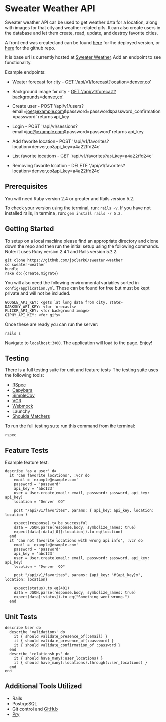 # Sweater Weather API

Sweater weather API can be used to get weather data for a location, along with images for that city and weather related gifs. It can also create users in the database and let them create, read, update, and destroy favorite cities.

A front end was created and can be found [here](https://sweater-weather-1810.surge.sh) for the deployed version, or [here](https://github.com/jpclark6/sweater-weather-fe) for the github repo.

It is base url is currently hosted at [Sweater Weather](https://sweater-weather-1810.herokuapp.com). Add an endpoint to see functionality.

Example endpoints:
* Weater forecast for city - [GET '/api/v1/forecast?location=denver,co'](https://sweater-weather-1810.herokuapp.com/api/v1/forecast?location=denver,co)

* Background image for city - [GET '/api/v1/forecast?backgrounds=denver,co'](https://sweater-weather-1810.herokuapp.com/api/v1/forecast?backgrounds=denver,co)

* Create user - POST '/api/v1/users?email=joe@example.com&password=password&password_confirmation=password' returns api_key

* Login - POST '/api/v1/sessions?email=joe@example.com&password=password' returns api_key

* Add favorite location - POST '/api/v1/favorites?location=denver,co&api_key=a4a22ffd24c'

* List favorite locations - GET '/api/v1/favorites?api_key=a4a22ffd24c'

* Removing favorite location - DELETE '/api/v1/favorites?location=denver,co&api_key=a4a22ffd24c'

## Prerequisites

You will need Ruby version 2.4 or greater and Rails version 5.2.

To check your version using the terminal, run: `rails -v`.
If you have not installed rails, in terminal, run: `gem install rails -v 5.2`.

## Getting Started

To setup on a local machine please find an appropriate directory and clone down the repo and then run the initial setup using the following commands. Note: it uses Ruby version 2.4.1 and Rails version 5.2.2.


```
git clone https://github.com/jpclark6/sweater-weather
cd sweater-weather
bundle
rake db:{create,migrate}
```

You will also need the following environmental variables sorted in `config/application.yml`. These can be found for free but must be kept private and will not be included.

```
GOOGLE_API_KEY: <gets lat long data from city, state>
DARKSKY_API_KEY: <for forecasts>
FLICKR_API_KEY: <for background image>
GIPHY_API_KEY: <for gifs>
```
Once these are ready you can run the server:
```
rails s
```
Navigate to `localhost:3000`. The application will load to the page. Enjoy!

## Testing

There is a full testing suite for unit and feature tests. The testing suite uses the following tools: 

* [RSpec](https://github.com/rspec/rspec-rails)
* [Capybara](https://github.com/teamcapybara/capybara)
* [SimpleCov](https://github.com/colszowka/simplecov)
* [VCR](https://github.com/vcr/vcr)
* [Webmock](https://github.com/bblimke/webmock)
* [Launchy](https://github.com/copiousfreetime/launchy)
* [Shoulda Matchers](https://github.com/thoughtbot/shoulda-matchers)

To run the full testing suite run this command from the terminal:
```
rspec
```

## Feature Tests

Example feature test:

```
describe 'as a user' do
  it 'can favorite locations', :vcr do
    email = 'example@example.com'
    password = 'password'
    api_key = 'abc123'
    user = User.create(email: email, password: password, api_key: api_key)
    location = "Denver, CO"

    post "/api/v1/favorites", params: { api_key: api_key, location: location }

    expect(response).to be_successful
    data = JSON.parse(response.body, symbolize_names: true)
    expect(data[:data][0][:location]).to eq(location)
  end
  it 'can not favorite locations with wrong api info', :vcr do
    email = 'example@example.com'
    password = 'password'
    api_key = 'abc123'
    user = User.create(email: email, password: password, api_key: api_key)
    location = "Denver, CO"

    post "/api/v1/favorites", params: {api_key: "#{api_key}x", location: location}

    expect(status).to eq(401)
    data = JSON.parse(response.body, symbolize_names: true)
    expect(data[:status]).to eq("Something went wrong.")
  end
```

## Unit Tests

```
describe User do
  describe 'validations' do
    it { should validate_presence_of(:email) }
    it { should validate_presence_of(:password) }
    it { should validate_confirmation_of :password }
  end
  describe 'relationships' do
    it { should have_many(:user_locations) }
    it { should have_many(:locations).through(:user_locations) }
  end
end
```

## Additional Tools Utilized

* Rails
* PostrgeSQL
* Git control and [GitHub](github.com)
* [Pry](https://github.com/pry/pry)
